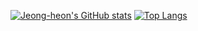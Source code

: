 [![Jeong-heon's GitHub stats](https://github-readme-stats.vercel.app/api?username=Jeong-heon2&theme=radical&show_icons=true)](https://github.com/anuraghazra/github-readme-stats)
[![Top Langs](https://github-readme-stats.vercel.app/api/top-langs/?username=Jeong-heon2&?orgs=Nexters&langs_count=5&theme=radical)](https://github.com/anuraghazra/github-readme-stats)
